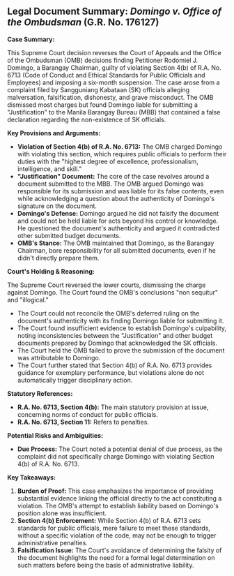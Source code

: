 ## Legal Document Summary: *Domingo v. Office of the Ombudsman* (G.R. No. 176127)

**Case Summary:**

This Supreme Court decision reverses the Court of Appeals and the Office of the Ombudsman (OMB) decisions finding Petitioner Rodomiel J. Domingo, a Barangay Chairman, guilty of violating Section 4(b) of R.A. No. 6713 (Code of Conduct and Ethical Standards for Public Officials and Employees) and imposing a six-month suspension. The case arose from a complaint filed by Sangguniang Kabataan (SK) officials alleging malversation, falsification, dishonesty, and grave misconduct. The OMB dismissed most charges but found Domingo liable for submitting a "Justification" to the Manila Barangay Bureau (MBB) that contained a false declaration regarding the non-existence of SK officials.

**Key Provisions and Arguments:**

*   **Violation of Section 4(b) of R.A. No. 6713:** The OMB charged Domingo with violating this section, which requires public officials to perform their duties with the "highest degree of excellence, professionalism, intelligence, and skill."
*   **"Justification" Document:** The core of the case revolves around a document submitted to the MBB.  The OMB argued Domingo was responsible for its submission and was liable for its false contents, even while acknowledging a question about the authenticity of Domingo's signature on the document.
*   **Domingo's Defense:** Domingo argued he did not falsify the document and could not be held liable for acts beyond his control or knowledge. He questioned the document's authenticity and argued it contradicted other submitted budget documents.
*   **OMB's Stance:** The OMB maintained that Domingo, as the Barangay Chairman, bore responsibility for all submitted documents, even if he didn't directly prepare them.

**Court's Holding & Reasoning:**

The Supreme Court reversed the lower courts, dismissing the charge against Domingo. The Court found the OMB's conclusions "non sequitur" and "illogical."

*   The Court could not reconcile the OMB's deferred ruling on the document's authenticity with its finding Domingo liable for submitting it.
*   The Court found insufficient evidence to establish Domingo's culpability, noting inconsistencies between the "Justification" and other budget documents prepared by Domingo that acknowledged the SK officials.
*   The Court held the OMB failed to prove the submission of the document was attributable to Domingo.
*   The Court further stated that Section 4(b) of R.A. No. 6713 provides guidance for exemplary performance, but violations alone do not automatically trigger disciplinary action.

**Statutory References:**

*   **R.A. No. 6713, Section 4(b):**  The main statutory provision at issue, concerning norms of conduct for public officials.
*   **R.A. No. 6713, Section 11:** Refers to penalties.

**Potential Risks and Ambiguities:**

*   **Due Process:** The Court noted a potential denial of due process, as the complaint did not specifically charge Domingo with violating Section 4(b) of R.A. No. 6713.

**Key Takeaways:**

1.  **Burden of Proof:** This case emphasizes the importance of providing substantial evidence linking the official directly to the act constituting a violation. The OMB's attempt to establish liability based on Domingo's position alone was insufficient.
2.  **Section 4(b) Enforcement:** While Section 4(b) of R.A. 6713 sets standards for public officials, mere failure to meet these standards, without a specific violation of the code, may not be enough to trigger administrative penalties.
3.  **Falsification Issue:** The Court's avoidance of determining the falsity of the document highlights the need for a formal legal determination on such matters before being the basis of administrative liability.
